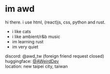 # im awd
hi there. i use html, (react)js, css, python and rust.

- i like cats
- i like ambient/r&b music
- im learning rust
- im very quiet

discord: @awd_tw (foreign friend request closed)<br />
huggingface: [@AWeirdDev](https://huggingface.co/AWeirdDev)<br />
location: new taipei city, taiwan
